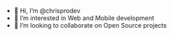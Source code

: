 - 👋 Hi, I’m @chrisprodev
- 👀 I’m interested in Web and Mobile development
- 💞️ I’m looking to collaborate on Open Source projects

<!---
chrisprodev/chrisprodev is a ✨ special ✨ repository because its `README.md` (this file) appears on your GitHub profile.
You can click the Preview link to take a look at your changes.
--->
